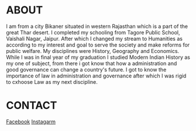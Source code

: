 # ABOUT
I am from a city Bikaner situated in western Rajasthan which is a part of the great Thar desert.
I completed my schooling from Tagore Public School, Vaishali Nagar, Jaipur. After which I changed my stream to Humanities as according to my interest and goal to serve the society and make reforms for public welfare.
My disciplines were History, Geography and Economics.
While I was in final year of my graduation I studied Modern Indian History as my one of subject, from there i got know that how a administration and good governance can change a country's future.
I got to know the importance of law in administration and governance after which I was rigid to cxhoose Law as my next discipline.
# CONTACT
<html lang="en">
<head>
</head>
<body>
 <!-- Text link tag - by Facebook -->
 <a href="https://www.facebook.com/surajshrimali12/">Facebook</a>
</body>
</html>
<html lang="en">
<head>
</head>
<body>
 <!-- Text link tag - by Facebook -->
 <a href="https://www.instagram.com/suraj_shrimali_/">Instagarm</a>
</body>
</html>
